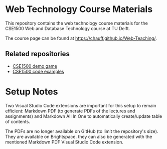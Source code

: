 # Web Technology Course Materials

This repository contains the web technology course materials for the CSE1500 Web and Database Technology course at TU Delft.

The course page can be found at https://chauff.github.io/Web-Teaching/.

## Related repositories

- [CSE1500 demo game](https://chauff.github.io/demo-game)
- [CSE1500 code examples](https://chauff.github.io/demo-code)

# Setup Notes

Two Visual Studio Code extensions are important for this setup to remain efficient: Markdown PDF (to generate PDFs of the lectures and assignments) and Markdown All In One to automatically create/update table of contents.

The PDFs are no longer available on GitHub (to limit the repository's size). They are available on Brightspace. they can also be generated with the mentioned Markdown PDF Visual Studio Code extension.
